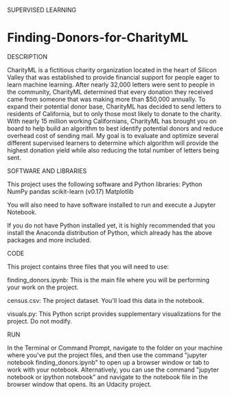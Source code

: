 SUPERVISED LEARNING
# Finding-Donors-for-CharityML

DESCRIPTION

CharityML is a fictitious charity organization located in the heart of Silicon Valley that was established to provide financial support for people eager to learn machine learning. After nearly 32,000 letters were sent to people in the community, CharityML determined that every donation they received came from someone that was making more than $50,000 annually. To expand their potential donor base, CharityML has decided to send letters to residents of California, but to only those most likely to donate to the charity. With nearly 15 million working Californians, CharityML has brought you on board to help build an algorithm to best identify potential donors and reduce overhead cost of sending mail. My goal is to evaluate and optimize several different supervised learners to determine which algorithm will provide the highest donation yield while also reducing the total number of letters being sent.

SOFTWARE AND LIBRARIES

This project uses the following software and Python libraries:
Python
NumPy
pandas
scikit-learn (v0.17)
Matplotlib

You will also need to have software installed to run and execute a Jupyter Notebook.

If you do not have Python installed yet, it is highly recommended that you install the Anaconda distribution of Python, which already has the above packages and more included.

CODE

This project contains three files that you will need to use:

finding_donors.ipynb: This is the main file where you will be performing your work on the project.

census.csv: The project dataset. You'll load this data in the notebook.

visuals.py: This Python script provides supplementary visualizations for the project. Do not modify.

RUN

In the Terminal or Command Prompt, navigate to the folder on your machine where you've put the project files, and then use the command "jupyter notebook finding_donors.ipynb" to open up a browser window or tab to work with your notebook. Alternatively, you can use the command "jupyter notebook or ipython notebook" and navigate to the notebook file in the browser window that opens. 
Its an Udacity project.
